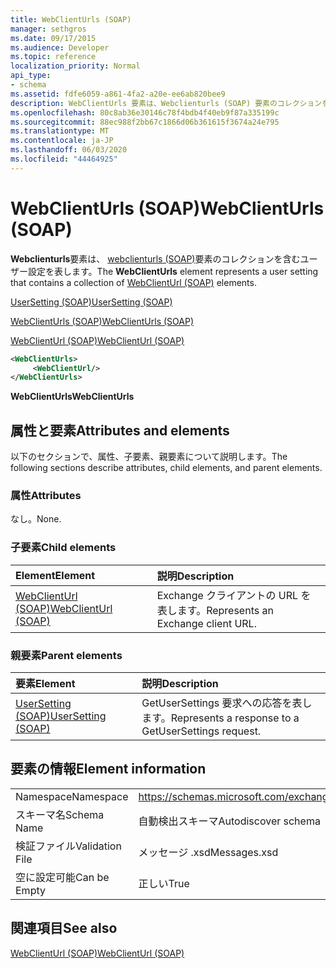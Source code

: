 ```yaml
---
title: WebClientUrls (SOAP)
manager: sethgros
ms.date: 09/17/2015
ms.audience: Developer
ms.topic: reference
localization_priority: Normal
api_type:
- schema
ms.assetid: fdfe6059-a861-4fa2-a20e-ee6ab820bee9
description: WebClientUrls 要素は、Webclienturls (SOAP) 要素のコレクションを含むユーザー設定を表します。
ms.openlocfilehash: 80c8ab36e30146c78f4bdb4f40eb9f87a335199c
ms.sourcegitcommit: 88ec988f2bb67c1866d06b361615f3674a24e795
ms.translationtype: MT
ms.contentlocale: ja-JP
ms.lasthandoff: 06/03/2020
ms.locfileid: "44464925"
---
```

# <a name="webclienturls-soap"></a><span data-ttu-id="c494e-103">WebClientUrls (SOAP)</span><span class="sxs-lookup"><span data-stu-id="c494e-103">WebClientUrls (SOAP)</span></span>

<span data-ttu-id="c494e-104">**Webclienturls**要素は、 [webclienturls (SOAP)](webclienturl-soap.md)要素のコレクションを含むユーザー設定を表します。</span><span class="sxs-lookup"><span data-stu-id="c494e-104">The **WebClientUrls** element represents a user setting that contains a collection of [WebClientUrl (SOAP)](webclienturl-soap.md) elements.</span></span> 
  
[<span data-ttu-id="c494e-105">UserSetting (SOAP)</span><span class="sxs-lookup"><span data-stu-id="c494e-105">UserSetting (SOAP)</span></span>](usersetting-soap.md)
  
[<span data-ttu-id="c494e-106">WebClientUrls (SOAP)</span><span class="sxs-lookup"><span data-stu-id="c494e-106">WebClientUrls (SOAP)</span></span>](webclienturls-soap.md)
  
[<span data-ttu-id="c494e-107">WebClientUrl (SOAP)</span><span class="sxs-lookup"><span data-stu-id="c494e-107">WebClientUrl (SOAP)</span></span>](webclienturl-soap.md)
  
```XML
<WebClientUrls>
     <WebClientUrl/>
</WebClientUrls>

```

 <span data-ttu-id="c494e-108">**WebClientUrls**</span><span class="sxs-lookup"><span data-stu-id="c494e-108">**WebClientUrls**</span></span>
## <a name="attributes-and-elements"></a><span data-ttu-id="c494e-109">属性と要素</span><span class="sxs-lookup"><span data-stu-id="c494e-109">Attributes and elements</span></span>

<span data-ttu-id="c494e-110">以下のセクションで、属性、子要素、親要素について説明します。</span><span class="sxs-lookup"><span data-stu-id="c494e-110">The following sections describe attributes, child elements, and parent elements.</span></span>
  
### <a name="attributes"></a><span data-ttu-id="c494e-111">属性</span><span class="sxs-lookup"><span data-stu-id="c494e-111">Attributes</span></span>

<span data-ttu-id="c494e-112">なし。</span><span class="sxs-lookup"><span data-stu-id="c494e-112">None.</span></span>
  
### <a name="child-elements"></a><span data-ttu-id="c494e-113">子要素</span><span class="sxs-lookup"><span data-stu-id="c494e-113">Child elements</span></span>

|<span data-ttu-id="c494e-114">**Element**</span><span class="sxs-lookup"><span data-stu-id="c494e-114">**Element**</span></span>|<span data-ttu-id="c494e-115">**説明**</span><span class="sxs-lookup"><span data-stu-id="c494e-115">**Description**</span></span>|
|:-----|:-----|
|[<span data-ttu-id="c494e-116">WebClientUrl (SOAP)</span><span class="sxs-lookup"><span data-stu-id="c494e-116">WebClientUrl (SOAP)</span></span>](webclienturl-soap.md) <br/> |<span data-ttu-id="c494e-117">Exchange クライアントの URL を表します。</span><span class="sxs-lookup"><span data-stu-id="c494e-117">Represents an Exchange client URL.</span></span>  <br/> |
   
### <a name="parent-elements"></a><span data-ttu-id="c494e-118">親要素</span><span class="sxs-lookup"><span data-stu-id="c494e-118">Parent elements</span></span>

|<span data-ttu-id="c494e-119">**要素**</span><span class="sxs-lookup"><span data-stu-id="c494e-119">**Element**</span></span>|<span data-ttu-id="c494e-120">**説明**</span><span class="sxs-lookup"><span data-stu-id="c494e-120">**Description**</span></span>|
|:-----|:-----|
|[<span data-ttu-id="c494e-121">UserSetting (SOAP)</span><span class="sxs-lookup"><span data-stu-id="c494e-121">UserSetting (SOAP)</span></span>](usersetting-soap.md) <br/> |<span data-ttu-id="c494e-122">GetUserSettings 要求への応答を表します。</span><span class="sxs-lookup"><span data-stu-id="c494e-122">Represents a response to a GetUserSettings request.</span></span>  <br/> |
   
## <a name="element-information"></a><span data-ttu-id="c494e-123">要素の情報</span><span class="sxs-lookup"><span data-stu-id="c494e-123">Element information</span></span>

|||
|:-----|:-----|
|<span data-ttu-id="c494e-124">Namespace</span><span class="sxs-lookup"><span data-stu-id="c494e-124">Namespace</span></span>  <br/> |https://schemas.microsoft.com/exchange/2010/Autodiscover  <br/> |
|<span data-ttu-id="c494e-125">スキーマ名</span><span class="sxs-lookup"><span data-stu-id="c494e-125">Schema Name</span></span>  <br/> |<span data-ttu-id="c494e-126">自動検出スキーマ</span><span class="sxs-lookup"><span data-stu-id="c494e-126">Autodiscover schema</span></span>  <br/> |
|<span data-ttu-id="c494e-127">検証ファイル</span><span class="sxs-lookup"><span data-stu-id="c494e-127">Validation File</span></span>  <br/> |<span data-ttu-id="c494e-128">メッセージ .xsd</span><span class="sxs-lookup"><span data-stu-id="c494e-128">Messages.xsd</span></span>  <br/> |
|<span data-ttu-id="c494e-129">空に設定可能</span><span class="sxs-lookup"><span data-stu-id="c494e-129">Can be Empty</span></span>  <br/> |<span data-ttu-id="c494e-130">正しい</span><span class="sxs-lookup"><span data-stu-id="c494e-130">True</span></span>  <br/> |
   
## <a name="see-also"></a><span data-ttu-id="c494e-131">関連項目</span><span class="sxs-lookup"><span data-stu-id="c494e-131">See also</span></span>



[<span data-ttu-id="c494e-132">WebClientUrl (SOAP)</span><span class="sxs-lookup"><span data-stu-id="c494e-132">WebClientUrl (SOAP)</span></span>](webclienturl-soap.md)


